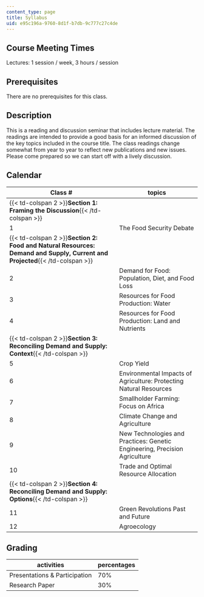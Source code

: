 ```yaml
---
content_type: page
title: Syllabus
uid: e95c196a-9760-8d1f-b7db-9c777c27c4de
---
```


Course Meeting Times
--------------------

Lectures: 1 session / week, 3 hours / session

Prerequisites
-------------

There are no prerequisites for this class.

Description
-----------

This is a reading and discussion seminar that includes lecture material. The readings are intended to provide a good basis for an informed discussion of the key topics included in the course title. The class readings change somewhat from year to year to reflect new publications and new issues. Please come prepared so we can start off with a lively discussion.

Calendar
--------

| Class # | topics |
| --- | --- |
| {{< td-colspan 2 >}}**Section 1: Framing the Discussion**{{< /td-colspan >}} ||
| 1 | The Food Security Debate |
| {{< td-colspan 2 >}}**Section 2: Food and Natural Resources: Demand and Supply, Current and Projected**{{< /td-colspan >}} ||
| 2 | Demand for Food: Population, Diet, and Food Loss |
| 3 | Resources for Food Production: Water |
| 4 | Resources for Food Production: Land and Nutrients |
| {{< td-colspan 2 >}}**Section 3: Reconciling Demand and Supply: Context**{{< /td-colspan >}} ||
| 5 | Crop Yield |
| 6 | Environmental Impacts of Agriculture: Protecting Natural Resources |
| 7 | Smallholder Farming: Focus on Africa |
| 8 | Climate Change and Agriculture |
| 9 | New Technologies and Practices: Genetic Engineering, Precision Agriculture |
| 10 | Trade and Optimal Resource Allocation |
| {{< td-colspan 2 >}}**Section 4: Reconciling Demand and Supply: Options**{{< /td-colspan >}} ||
| 11 | Green Revolutions Past and Future |
| 12 | Agroecology 

Grading
-------

| activities | percentages |
| --- | --- |
| Presentations & Participation | 70% |
| Research Paper | 30%